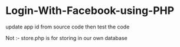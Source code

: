 # Login-With-Facebook-using-PHP

update app id from source code then test the code

Not :-  store.php is for storing in our own database
